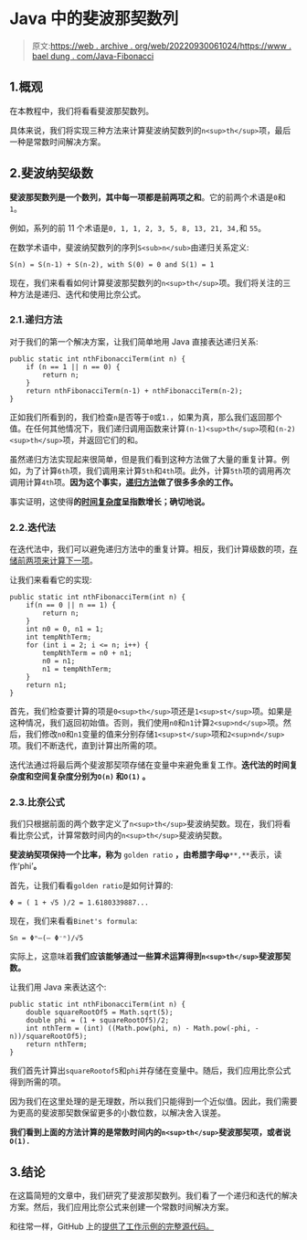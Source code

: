 # Java 中的斐波那契数列

> 原文:[https://web . archive . org/web/20220930061024/https://www . bael dung . com/Java-Fibonacci](https://web.archive.org/web/20220930061024/https://www.baeldung.com/java-fibonacci)

## 1.概观

在本教程中，我们将看看斐波那契数列。

具体来说，我们将实现三种方法来计算斐波纳契数列的`n<sup>th</sup>`项，最后一种是常数时间解决方案。

## 2.斐波纳契级数

**斐波那契数列是一个数列，其中每一项都是前两项之和**。它的前两个术语是`0`和`1`。

例如，系列的前 11 个术语是`0, 1, 1, 2, 3, 5, 8, 13, 21, 34,`和 `55`。

在数学术语中，斐波纳契数列的序列`S<sub>n</sub>`由递归关系定义:

```
S(n) = S(n-1) + S(n-2), with S(0) = 0 and S(1) = 1
```

现在，我们来看看如何计算斐波那契数列的`n<sup>th</sup>`项。我们将关注的三种方法是递归、迭代和使用比奈公式。

### 2.1.递归方法

对于我们的第一个解决方案，让我们简单地用 Java 直接表达递归关系:

```
public static int nthFibonacciTerm(int n) {
    if (n == 1 || n == 0) {
        return n;
    }
    return nthFibonacciTerm(n-1) + nthFibonacciTerm(n-2);
}
```

正如我们所看到的，我们检查`n`是否等于`0`或`1.`，如果为真，那么我们返回那个值。在任何其他情况下，我们递归调用函数来计算`(n-1)<sup>th</sup>`项和`(n-2)<sup>th</sup>`项，并返回它们的和。

虽然递归方法实现起来很简单，但是我们看到这种方法做了大量的重复计算。例如，为了计算`6th`项，我们调用来计算`5th`和`4th`项。此外，计算`5th`项的调用再次调用计算`4th`项。**因为这个事实，[递归方法](/web/20221208143832/https://www.baeldung.com/java-recursion)做了很多多余的工作。**

事实证明，这使得**的[时间复杂度](/web/20221208143832/https://www.baeldung.com/cs/fibonacci-computational-complexity)呈指数增长；确切地说。**

### 2.2.迭代法

在迭代法中，我们可以避免递归方法中的重复计算。相反，我们计算级数的项，[存储前两项来计算下一项](/web/20221208143832/https://www.baeldung.com/java-knapsack#dp)。

让我们来看看它的实现:

```
public static int nthFibonacciTerm(int n) {
    if(n == 0 || n == 1) {
        return n;
    }
    int n0 = 0, n1 = 1;
    int tempNthTerm;
    for (int i = 2; i <= n; i++) {
        tempNthTerm = n0 + n1;
        n0 = n1;
        n1 = tempNthTerm;
    }
    return n1;
}
```

首先，我们检查要计算的项是`0<sup>th</sup>`项还是`1<sup>st</sup>`项。如果是这种情况，我们返回初始值。否则，我们使用`n0`和`n1`计算`2<sup>nd</sup>`项。然后，我们修改`n0`和`n1`变量的值来分别存储`1<sup>st</sup>`项和`2<sup>nd</sup>`项。我们不断迭代，直到计算出所需的项。

迭代法通过将最后两个斐波那契项存储在变量中来避免重复工作。**迭代法的时间复杂度和空间复杂度分别为`O(n)` 和`O(1)` 。**

### 2.3.比奈公式

我们只根据前面的两个数字定义了`n<sup>th</sup>`斐波纳契数。现在，我们将看看比奈公式，计算常数时间内的`n<sup>th</sup>`斐波纳契数。

**斐波纳契项保持一个比率，称为** `golden ratio` **，由希腊字母φ**`**,**`表示，读作‘phi’**。**

首先，让我们看看`golden ratio`是如何计算的:

```
Φ = ( 1 + √5 )/2 = 1.6180339887...
```

现在，我们来看看`Binet's formula`:

```
Sn = Φⁿ–(– Φ⁻ⁿ)/√5
```

实际上，这意味着**我们应该能够通过一些算术运算得到`n<sup>th</sup>`斐波那契数。**

让我们用 Java 来表达这个:

```
public static int nthFibonacciTerm(int n) {
    double squareRootOf5 = Math.sqrt(5);
    double phi = (1 + squareRootOf5)/2;
    int nthTerm = (int) ((Math.pow(phi, n) - Math.pow(-phi, -n))/squareRootOf5);
    return nthTerm;
}
```

我们首先计算出`squareRootof5`和`phi`并存储在变量中。随后，我们应用比奈公式得到所需的项。

因为我们在这里处理的是无理数，所以我们只能得到一个近似值。因此，我们需要为更高的斐波那契数保留更多的小数位数，以解决舍入误差。

**我们看到上面的方法计算的是常数时间内的`n<sup>th</sup>`斐波那契项，或者说`O(1).`**

## 3.结论

在这篇简短的文章中，我们研究了斐波那契数列。我们看了一个递归和迭代的解决方案。然后，我们应用比奈公式来创建一个常数时间解决方案。

和往常一样，GitHub 上的[提供了工作示例的完整源代码。](https://web.archive.org/web/20221208143832/https://github.com/eugenp/tutorials/tree/master/core-java-modules/core-java-numbers-3)